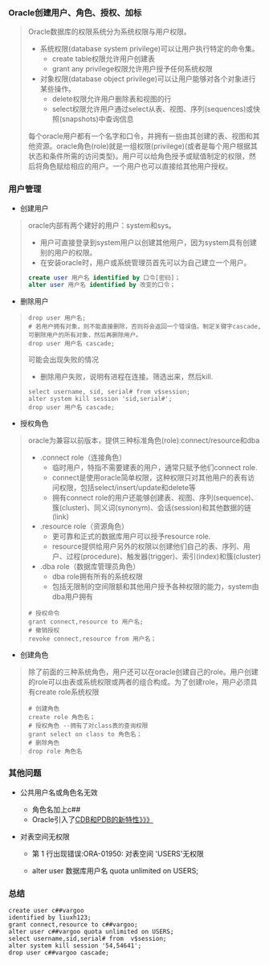 ### Oracle创建用户、角色、授权、加标

> Oracle数据库的权限系统分为系统权限与用户权限。
>
> * 系统权限\(database system privilege\)可以让用户执行特定的命令集。
>   * create table权限允许用户创建表
>   * grant any privilege权限允许用户授予任何系统权限
> * 对象权限\(database object privilege\)可以让用户能够对各个对象进行某些操作。
>   * delete权限允许用户删除表和视图的行
>   * select权限允许用户通过select从表、视图、序列\(sequences\)或快照\(snapshots\)中查询信息
>
> 每个oracle用户都有一个名字和口令，并拥有一些由其创建的表、视图和其他资源。oracle角色\(role\)就是一组权限\(privilege\)\(或者是每个用户根据其状态和条件所需的访问类型\)。用户可以给角色授予或赋值制定的权限，然后将角色赋给相应的用户。一个用户也可以直接给其他用户授权。

### 用户管理

* 创建用户

> oracle内部有两个建好的用户：system和sys。
>
> * 用户可直接登录到system用户以创建其他用户，因为system具有创建别的用户的权限。
> * 在安装oracle时，用户或系统管理员首先可以为自己建立一个用户。
>
> ```SQL
> create user 用户名 identified by 口令[密码]；
> alter user 用户名 identified by 改变的口令；
> ```

* 删除用户

> ```
> drop user 用户名;
> # 若用户拥有对象，则不能直接删除，否则将会返回一个错误值。制定关键字cascade,可删除用户的所有对象，然后再删除用户。
> drop user 用户名 cascade;
> ```
>
> 可能会出现失败的情况
>
> * 删除用户失败，说明有进程在连接。筛选出来，然后kill.
>
> ```
> select username, sid, serial# from v$session;
> alter system kill session 'sid,serial#';
> drop user 用户名 cascade;
> ```

* 授权角色

> oracle为兼容以前版本，提供三种标准角色\(role\):connect/resource和dba
>
> * .connect role（连接角色）
>   * 临时用户，特指不需要建表的用户，通常只赋予他们connect role.
>   * connect是使用oracle简单权限，这种权限只对其他用户的表有访问权限，包括select/insert/update和delete等
>   * 拥有connect role的用户还能够创建表、视图、序列\(sequence\)、簇\(cluster\)、同义词\(synonym\)、会话\(session\)和其他数据的链\(link\)
> * .resource role（资源角色）
>   * 更可靠和正式的数据库用户可以授予resource role.
>   * resource提供给用户另外的权限以创建他们自己的表、序列、用户、过程\(procedure\)、触发器\(trigger\)、索引\(index\)和簇\(cluster\)
> * .dba role（数据库管理员角色）
>   * dba role拥有所有的系统权限
>   * 包括无限制的空间限额和其他用户授予各种权限的能力，system由dba用户拥有
>
> ```
> # 授权命令
> grant connect,resource to 用户名;
> # 撤销授权
> revoke connect,resource from 用户名；
> ```

* 创建角色

> 除了前面的三种系统角色，用户还可以在oracle创建自己的role。用户创建的role可以由表或系统权限或两者的组合构成。为了创建role，用户必须具有create role系统权限
>
> ```
> # 创建角色
> create role 角色名；
> # 授权角色 --拥有了对class表的查询权限
> grant select on class to 角色名；
> # 删除角色
> drop role 角色名
> ```

### 其他问题

* 公共用户名或角色名无效
  * 角色名加上c\#\#
  * Oracle引入了[CDB和PDB的新特性》》》](https://www.cnblogs.com/fzj16888/p/5538137.html)
* 对表空间无权限

  * 第 1 行出现错误:ORA-01950: 对表空间 'USERS'无权限

  * alter user 数据库用户名 quota unlimited on USERS;

### 总结

```
create user c##vargoo
identified by liuxh123;
grant connect,resource to c##vargoo;
alter user c##vargoo quota unlimited on USERS;
select username,sid,serial# from  v$session;
alter system kill session '54,54641';
drop user c##vargoo cascade;
```



